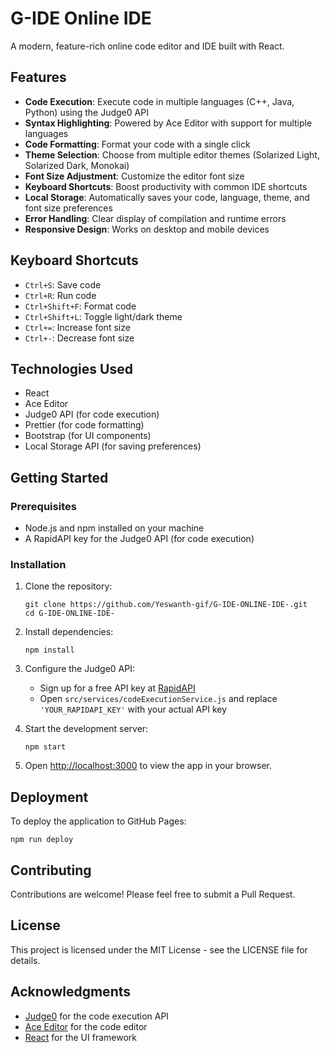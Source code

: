 # G-IDE Online IDE

A modern, feature-rich online code editor and IDE built with React.

## Features

- **Code Execution**: Execute code in multiple languages (C++, Java, Python) using the Judge0 API
- **Syntax Highlighting**: Powered by Ace Editor with support for multiple languages
- **Code Formatting**: Format your code with a single click
- **Theme Selection**: Choose from multiple editor themes (Solarized Light, Solarized Dark, Monokai)
- **Font Size Adjustment**: Customize the editor font size
- **Keyboard Shortcuts**: Boost productivity with common IDE shortcuts
- **Local Storage**: Automatically saves your code, language, theme, and font size preferences
- **Error Handling**: Clear display of compilation and runtime errors
- **Responsive Design**: Works on desktop and mobile devices

## Keyboard Shortcuts

- `Ctrl+S`: Save code
- `Ctrl+R`: Run code
- `Ctrl+Shift+F`: Format code
- `Ctrl+Shift+L`: Toggle light/dark theme
- `Ctrl+=`: Increase font size
- `Ctrl+-`: Decrease font size

## Technologies Used

- React
- Ace Editor
- Judge0 API (for code execution)
- Prettier (for code formatting)
- Bootstrap (for UI components)
- Local Storage API (for saving preferences)

## Getting Started

### Prerequisites

- Node.js and npm installed on your machine
- A RapidAPI key for the Judge0 API (for code execution)

### Installation

1. Clone the repository:
   ```
   git clone https://github.com/Yeswanth-gif/G-IDE-ONLINE-IDE-.git
   cd G-IDE-ONLINE-IDE-
   ```

2. Install dependencies:
   ```
   npm install
   ```

3. Configure the Judge0 API:
   - Sign up for a free API key at [RapidAPI](https://rapidapi.com/judge0-official/api/judge0-ce)
   - Open `src/services/codeExecutionService.js` and replace `'YOUR_RAPIDAPI_KEY'` with your actual API key

4. Start the development server:
   ```
   npm start
   ```

5. Open [http://localhost:3000](http://localhost:3000) to view the app in your browser.

## Deployment

To deploy the application to GitHub Pages:

```
npm run deploy
```

## Contributing

Contributions are welcome! Please feel free to submit a Pull Request.

## License

This project is licensed under the MIT License - see the LICENSE file for details.

## Acknowledgments

- [Judge0](https://judge0.com/) for the code execution API
- [Ace Editor](https://ace.c9.io/) for the code editor
- [React](https://reactjs.org/) for the UI framework